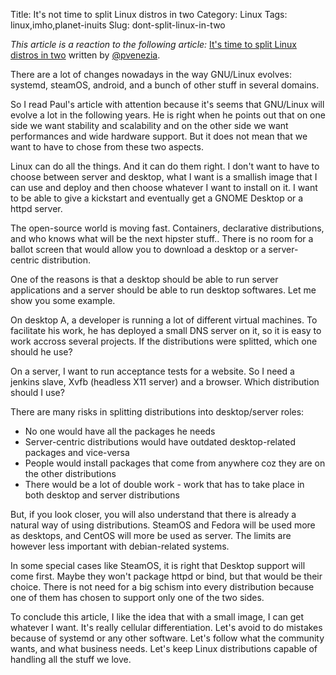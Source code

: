 Title: It's not time to split Linux distros in two
Category: Linux
Tags: linux,imho,planet-inuits
Slug: dont-split-linux-in-two

*This article is a reaction to the following article:* [It's time to split Linux distros in two](http://www.infoworld.com/d/data-center/its-time-split-linux-in-two-249704) written by [@pvenezia](https://twitter.com/pvenezia).

There are a lot of changes nowadays in the way GNU/Linux evolves: systemd, steamOS, android, and a bunch of other stuff in several domains.

So I read Paul's article with attention because it's seems that GNU/Linux will evolve a lot in the following years. He is right when he points out that on one side we want stability and scalability and on the other side we want performances and wide hardware support. But it does not mean that we want to have to chose from these two aspects.

Linux can do all the things. And it can do them right. I don't want to have to choose between server and desktop, what I want is a smallish image that I can use and deploy and then choose whatever I want to install on it. I want to be able to give a kickstart and eventually get a GNOME Desktop or a httpd server.

The open-source world is moving fast. Containers, declarative distributions, and who knows what will be the next hipster stuff.. There is no room for a ballot screen that would allow you to download a desktop or a server-centric distribution.

One of the reasons is that a desktop should be able to run server applications and a server should be able to run desktop softwares. Let me show you some example.

On desktop A, a developer is running a lot of different virtual machines. To facilitate his work, he has deployed a small DNS server on it, so it is easy to work accross several projects. If the distributions were splitted, which one should he use?

On a server, I want to run acceptance tests for a website. So I need a jenkins slave, Xvfb (headless X11 server) and a browser. Which distribution should I use?

There are many risks in splitting distributions into desktop/server roles:

* No one would have all the packages he needs
* Server-centric distributions would have outdated desktop-related packages and vice-versa
* People would install packages that come from anywhere coz they are on the other distributions
* There would be a lot of double work - work that has to take place in both desktop and server distributions

But, if you look closer, you will also understand that there is already a natural way of using distributions. SteamOS and Fedora will be used more as desktops, and CentOS will more be used as server. The limits are however less important with debian-related systems.

In some special cases like SteamOS, it is right that Desktop support will come first. Maybe they won't package httpd or bind, but that would be their choice. There is not need for a big schism into every distribution because one of them has chosen to support only one of the two sides.

To conclude this article, I like the idea that with a small image, I can get whatever I want. It's really cellular differentiation. Let's avoid to do mistakes because of systemd or any other software. Let's follow what the community wants, and what business needs. Let's keep Linux distributions capable of handling all the stuff we love.
